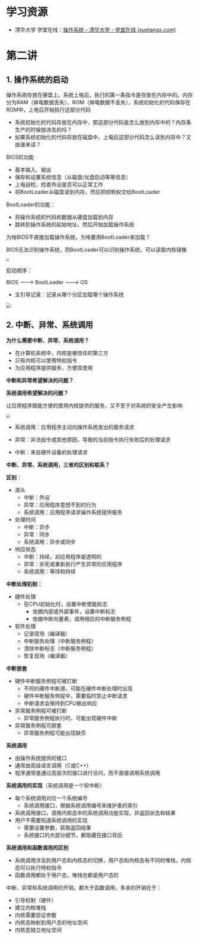 # 学习资源

- 清华大学 学堂在线：[操作系统 - 清华大学 - 学堂在线 (xuetangx.com)](https://www.xuetangx.com/course/THU08091000267/5883104?channel=learn_title)





# 第二讲

## 1. 操作系统的启动

操作系统存放在硬盘上。系统上电后，执行的第一条指令是存放在内存中的。内存分为RAM（掉电数据丢失）、ROM（掉电数据不丢失），系统初始化的代码保存在ROM中，上电后开始执行这部分代码

- 系统初始化的代码存放在内存中，那这部分代码是怎么放到内存中的？内存条生产的时候放进去的吗？
- 如果系统初始化的代码存放在磁盘中，上电后这部分代码怎么读到内存中？又由谁来读？



BIOS的功能

- 基本输入、输出
- 保存和设置系统信息（从磁盘/光盘启动等等信息）
- 上电自检，检查外设是否可以正常工作
- 将BootLoader从磁盘读到内存，然后把控制权交给BootLoader



BootLoader的功能：

- 将操作系统的代码和数据从硬盘加载到内存
- 跳转到操作系统的起始地址，然后开始加载操作系统



为啥BIOS不直接加载操作系统，为啥要用BootLoader来加载？

BIOS无法识别操作系统，而BootLoader可以识别操作系统，可以读取内核镜像



<img src="https://note.youdao.com/yws/public/resource/a66685a4842f56c1ad2c2aaf50a39424/xmlnote/B192FB72CB0A4CDCB4182339C2F934CF/27718" style="zoom: 50%;" />



启动顺序：

BIOS  --->  BootLoader  ---> OS



- 主引导记录：记录从哪个分区加载哪个操作系统

<img src="https://note.youdao.com/yws/public/resource/a66685a4842f56c1ad2c2aaf50a39424/xmlnote/07239D4863B74F99A43C6C99EEE9EF7A/27720" style="zoom:80%;" />



## 2. 中断、异常、系统调用

**为什么需要中断、异常、系统调用？**

- 在计算机系统中，内核是被信任的第三方
- 只有内核可以使用特权指令
- 为应用程序提供服务，方便其使用



**中断和异常希望解决的问题？**



**系统调用希望解决的问题？**

让应用程序既能方便的使用内核提供的服务，又不至于对系统的安全产生影响



<img src="https://note.youdao.com/yws/public/resource/a66685a4842f56c1ad2c2aaf50a39424/xmlnote/5E98FD0795EC408F8D4CA7560BD44286/27722" style="zoom:67%;" />



- 系统调用：应用程序主动向操作系统发出的服务请求

- 异常：非法指令或其他原因，导致的当前指令执行失败后的处理请求

- 中断：来自硬件设备的处理请求



**中断、异常、系统调用，三者的区别和联系？**

**区别**：

- 源头
  - 中断：外设
  - 异常：应用程序意想不到的行为
  - 系统调用：应用程序请求操作系统提供服务
- 处理时间
  - 中断：异步
  - 异常：同步
  - 系统调用：异步或同步
- 响应状态
  - 中断：持续，对应用程序是透明的
  - 异常：杀死或重新执行产生异常的应用程序
  - 系统调用：等待和持续



**中断处理机制：**

- 硬件处理
  - 在CPU初始化时，设置中断使能标志
    - 依据内部或外部事件，设置中断标志
    - 依据中断向量表，调用相应的中断服务例程
- 软件处理
  - 记录现场（编译器）
  - 中断服务处理（中断服务例程）
  - 清除中断标志（中断服务例程）
  - 恢复现场（编译器）



**中断嵌套**

- 硬件中断服务例程可被打断
  - 不同的硬件中断源，可能在硬件中断处理时出现
  - 硬件中断服务例程中，需要临时禁止中断请求
  - 中断请求会保持到CPU做出响应
- 异常服务例程可被打断
  - 异常服务例程执行时，可能出现硬件中断
- 异常服务例程可嵌套
  - 异常服务例程可能出现缺页



**系统调用**

- 由操作系统提供的接口
- 通常由高级语言调用（C或C++）
- 程序通常是通过高层次的接口进行访问，而不直接调用系统调用



**系统调用的实现**（系统调用是一个软中断）

- 每个系统调用对应一个系统编号
  - 系统调用接口，根据系统调用编号来维护表的索引
- 系统调用接口，调用内核态中的系统调用功能实现，并返回状态和结果
- 用户不需要知道系统调用的实现
  - 需要设置参数，获取返回结果
  - 系统接口的大部分细节，都隐藏在接口背后



**系统调用和函数调用的区别**

- 系统调用涉及到用户态和内核态的切换，用户态和内核态有不同的堆栈，内核态可以执行特权指令
- 函数调用都处于用户态，堆栈也都是用户态的



中断、异常和系统调用的开销，都大于函数调用，多余的开销在于：

- 引导机制（硬件）
- 建立内核堆栈
- 内核需要验证参数
- 内核态映射到用户态的地址空间
- 内核态独立地址空间



